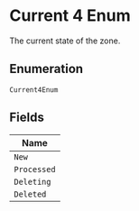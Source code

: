 
# Current 4 Enum

The current state of the zone.

## Enumeration

`Current4Enum`

## Fields

| Name |
|  --- |
| `New` |
| `Processed` |
| `Deleting` |
| `Deleted` |

